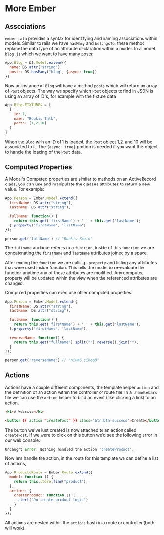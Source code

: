 # More Ember

## Associations

`ember-data` provides a syntax for identifying and naming associations within
models. Similar to rails we have `hasMany` and `belongsTo`, these method replace
the data type of an attribute declaration within a model. In a model `blog.js`
which we want to have many posts:

```js
App.Blog = DS.Model.extend({
  name: DS.attr("string"),
  posts: DS.hasMany("blog", {async: true})
})
```

Now an instance of `Blog` will have a method `posts` which will return an array
of `Post` objects. The way we specify which `Post` objects to find in JSON is
using an array of ID's, for example with the fixture data

```js
App.Blog.FIXTURES = [
  {
    id: 1,
    name: "Bookis Talk",
    posts: [1,2,10]
  }
]
```

When the `Blog` with an ID of 1 is loaded, the `Post` object 1,2, and 10 will be
associated to it. The `{async: true}` portion is needed if you want this object
to handle the loading of the `Post` data.


## Computed Properties
A Model's Computed properties are similar to methods on an ActiveRecord class,
you can use and manipulate the classes attributes to return a new value. For
example:

```js
App.Person = Ember.Model.extend({
  firstName: DS.attr("string"),
  lastName: DS.attr("string"),

  fullName: function() {
    return this.get('firstName') + ' ' + this.get('lastName');
  }.property('firstName', 'lastName')
});

person.get('fullName') // "Bookis Smuin"
```

The `fullName` attribute referes to a `function`, inside of this `function` we
are concatenating the `firstName` and `lastName` attributes joined by a space.

After ending the `function` we are calling `.property` and listing any attributes
that were used inside function. This tells the model to re-evaluate the function
anytime any of these attributes are modified. Any computed property will be 
updated within the view when the referenced attributes are changed.

Computed properties can even use other computed properties.

```js
App.Person = Ember.Model.extend({
  firstName: DS.attr("string"),
  lastName: DS.attr("string"),

  fullName: function() {
    return this.get('firstName') + ' ' + this.get('lastName');
  }.property('firstName', 'lastName'),
  
  reverseName: function() {
    return this.get("fullName").split("").reverse().join("");
  }
});

person.get('reverseName') // "niumS sikooB"
```

## Actions

Actions have a couple different components, the template helper `action` and
the definition of an action within the controller or route file. In a `.handlebars`
file we can use the `action` helper to bind an event (like clicking a link) to an
action.

```html
<h1>A Website</h1>

<button {{ action "createPost" }} class='btn btn-success'>Create</button>
```

The button we've just created is now attached to an action called `createPost`.
If we were to click on this button we'd see the following error in our web console:

```js
Uncaught Error: Nothing handled the action 'createProduct'.
```

Now lets handle the action, in the route for this template we can define a list
of actions,

```js
App.ProductsRoute = Ember.Route.extend({
  model: function () {
    return this.store.find("product");
  },
  actions: {
    createProduct: function () {
      alert("Do create product logic")
    }
  }
});
```

All actions are nested within the `actions` hash in a route or controller (both
will work). 
  